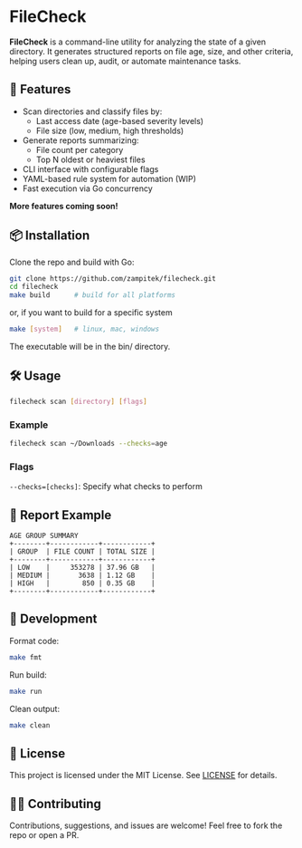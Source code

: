# FileCheck

**FileCheck** is a command-line utility for analyzing the state of a given directory. It generates structured reports on file age, size, and other criteria, helping users clean up, audit, or automate maintenance tasks.

## 🚀 Features

- Scan directories and classify files by:
  - Last access date (age-based severity levels)
  - File size (low, medium, high thresholds)
- Generate reports summarizing:
  - File count per category
  - Top N oldest or heaviest files
- CLI interface with configurable flags
- YAML-based rule system for automation (WIP)
- Fast execution via Go concurrency

**More features coming soon!**

## 📦 Installation

Clone the repo and build with Go:

```bash
git clone https://github.com/zampitek/filecheck.git
cd filecheck
make build 		# build for all platforms
```
or, if you want to build for a specific system
```bash
make [system]   # linux, mac, windows
```

The executable will be in the bin/ directory.


## 🛠 Usage

```bash
filecheck scan [directory] [flags]
```

### Example

```bash 
filecheck scan ~/Downloads --checks=age
```

### Flags

`--checks=[checks]`: Specify what checks to perform

## 📁 Report Example

```
AGE GROUP SUMMARY
+--------+------------+------------+
| GROUP  | FILE COUNT | TOTAL SIZE |
+--------+------------+------------+
| LOW    |     353278 | 37.96 GB   |
| MEDIUM |       3638 | 1.12 GB    |
| HIGH   |        850 | 0.35 GB    |
+--------+------------+------------+
```

## 🧪 Development

Format code:
```bash
make fmt
```

Run build:
```bash
make run
```

Clean output:
```bash
make clean
```

## 🧾 License
This project is licensed under the MIT License. See [LICENSE](./LICENSE) for details.

## 🙋‍♂️ Contributing
Contributions, suggestions, and issues are welcome! Feel free to fork the repo or open a PR.